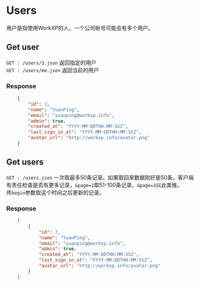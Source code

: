 # Users
用户是指使用WorkXP的人，一个公司帐号可能会有多个用户。

## Get user
`GET : /users/3.json`  返回指定的用户  
`GET : /users/me.json`  返回当前的用户

### Response

```json
	{
		"id": 3, 
		"name": "YuanPing", 
		"email": "yuanping@workxp.info",
		"admin": true,
		"created_at": "YYYY-MM-DDTHH:MM:SSZ",
		"last_sign_in_at": "YYYY-MM-DDTHH:MM:SSZ",
		"avatar_url": "http://workxp.info/avatar.png"
	}
```

## Get users
`GET : /users.json`  一次取最多50条记录。如果取回来数据刚好是50条，客户端有责任检查是否有更多记录，`&page=2`取51-100条记录，`&page=3`以此类推。  
传`begin`参数取这个时间之后更新的记录。

### Response

```json
	[
		{
			"id": 3, 
			"name": "YuanPing", 
			"email": "yuanping@workxp.info",
			"admin": true,
			"created_at": "YYYY-MM-DDTHH:MM:SSZ",
			"last_sign_in_at": "YYYY-MM-DDTHH:MM:SSZ",
			"avatar_url": "http://workxp.info/avatar.png"
		}
	]
```
